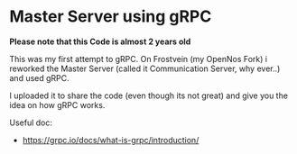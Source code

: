 # Master Server using gRPC

**Please note that this Code is almost 2 years old**

This was my first attempt to gRPC. On Frostvein (my OpenNos Fork) i reworked the Master Server (called it Communication Server, why ever..) and used gRPC.

I uploaded it to share the code (even though its not great) and give you the idea on how gRPC works. 

Useful doc:
- https://grpc.io/docs/what-is-grpc/introduction/
